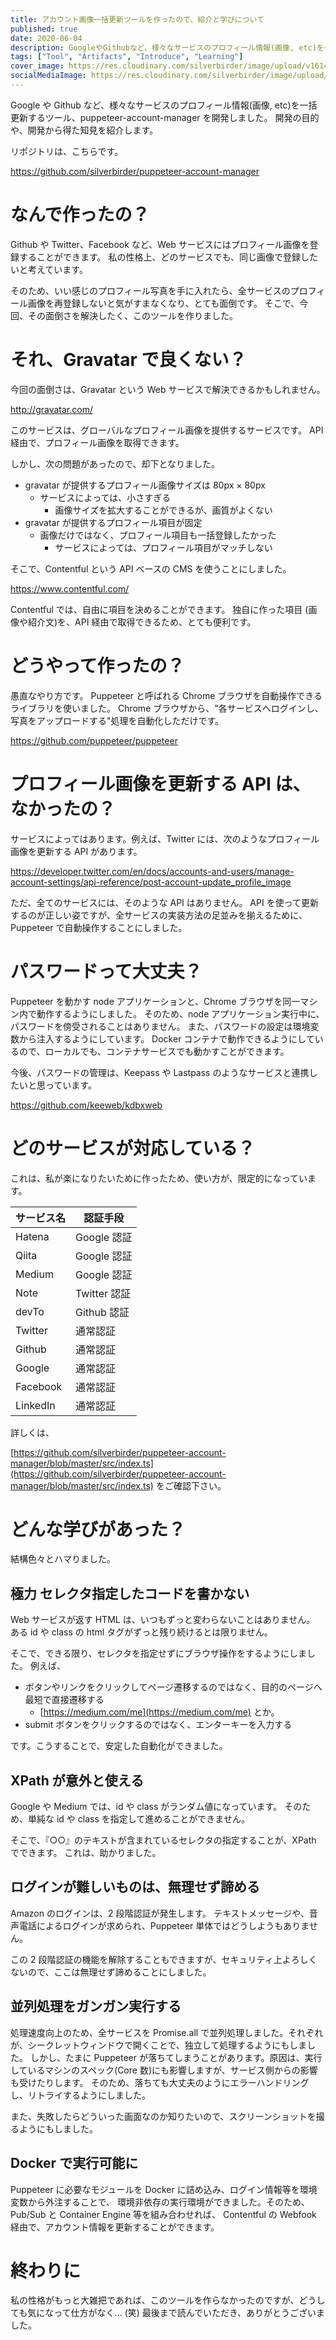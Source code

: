 ```yaml
---
title: アカウント画像一括更新ツールを作ったので、紹介と学びについて
published: true
date: 2020-06-04
description: GoogleやGithubなど、様々なサービスのプロフィール情報(画像, etc)を一括更新するツール、puppeteer-account-manager を開発しました。開発の目的や、開発から得た知見を紹介します。
tags: ["Tool", "Artifacts", "Introduce", "Learning"]
cover_image: https://res.cloudinary.com/silverbirder/image/upload/v1614431535/silver-birder.github.io/blog/puppeteer-account-manager_overview.png
socialMediaImage: https://res.cloudinary.com/silverbirder/image/upload/v1614431535/silver-birder.github.io/blog/puppeteer-account-manager_overview.png
---
```


Google や Github など、様々なサービスのプロフィール情報(画像, etc)を一括更新するツール、puppeteer-account-manager を開発しました。
開発の目的や、開発から得た知見を紹介します。

リポジトリは、こちらです。

https://github.com/silverbirder/puppeteer-account-manager

# なんで作ったの？

Github や Twitter、Facebook など、Web サービスにはプロフィール画像を登録することができます。
私の性格上、どのサービスでも、同じ画像で登録したいと考えています。

そのため、いい感じのプロフィール写真を手に入れたら、全サービスのプロフィール画像を再登録しないと気がすまなくなり、とても面倒です。
そこで、今回、その面倒さを解決したく、このツールを作りました。

# それ、Gravatar で良くない？

今回の面倒さは、Gravatar という Web サービスで解決できるかもしれません。

http://gravatar.com/

このサービスは、グローバルなプロフィール画像を提供するサービスです。
API 経由で、プロフィール画像を取得できます。

しかし、次の問題があったので、却下となりました。

- gravatar が提供するプロフィール画像サイズは 80px × 80px
  - サービスによっては、小さすぎる
    - 画像サイズを拡大することができるが、画質がよくない
- gravatar が提供するプロフィール項目が固定
  - 画像だけではなく、プロフィール項目も一括登録したかった
    - サービスによっては、プロフィール項目がマッチしない

そこで、Contentful という API ベースの CMS を使うことにしました。

https://www.contentful.com/

Contentful では、自由に項目を決めることができます。
独自に作った項目 (画像や紹介文)を、API 経由で取得できるため、とても便利です。

# どうやって作ったの？

愚直なやり方です。
Puppeteer と呼ばれる Chrome ブラウザを自動操作できるライブラリを使いました。
Chrome ブラウザから、"各サービスへログインし、写真をアップロードする"処理を自動化しただけです。

https://github.com/puppeteer/puppeteer

# プロフィール画像を更新する API は、なかったの？

サービスによってはあります。例えば、Twitter には、次のようなプロフィール画像を更新する API があります。

https://developer.twitter.com/en/docs/accounts-and-users/manage-account-settings/api-reference/post-account-update_profile_image

ただ、全てのサービスには、そのような API はありません。
API を使って更新するのが正しい姿ですが、全サービスの実装方法の足並みを揃えるために、
Puppeteer で自動操作することにしました。

# パスワードって大丈夫？

Puppeteer を動かす node アプリケーションと、Chrome ブラウザを同一マシン内で動作するようにしました。
そのため、node アプリケーション実行中に、パスワードを傍受されることはありません。
また、パスワードの設定は環境変数から注入するようにしています。
Docker コンテナで動作できるようにしているので、ローカルでも、コンテナサービスでも動かすことができます。

今後、パスワードの管理は、Keepass や Lastpass のようなサービスと連携したいと思っています。

https://github.com/keeweb/kdbxweb

# どのサービスが対応している？

これは、私が楽になりたいために作ったため、使い方が、限定的になっています。

| サービス名 | 認証手段     |
| ---------- | ------------ |
| Hatena     | Google 認証  |
| Qiita      | Google 認証  |
| Medium     | Google 認証  |
| Note       | Twitter 認証 |
| devTo      | Github 認証  |
| Twitter    | 通常認証     |
| Github     | 通常認証     |
| Google     | 通常認証     |
| Facebook   | 通常認証     |
| LinkedIn   | 通常認証     |

詳しくは、

[https://github.com/silverbirder/puppeteer-account-manager/blob/master/src/index.ts](https://github.com/silverbirder/puppeteer-account-manager/blob/master/src/index.ts) をご確認下さい。

# どんな学びがあった？

結構色々とハマりました。

## 極力 セレクタ指定したコードを書かない

Web サービスが返す HTML は、いつもずっと変わらないことはありません。
ある id や class の html タグがずっと残り続けるとは限りません。

そこで、できる限り、セレクタを指定せずにブラウザ操作をするようにしました。
例えば、

- ボタンやリンクをクリックしてページ遷移するのではなく、目的のページへ最短で直接遷移する
  - [https://medium.com/me](https://medium.com/me) とか。
- submit ボタンをクリックするのではなく、エンターキーを入力する

です。こうすることで、安定した自動化ができました。

## XPath が意外と使える

Google や Medium では、id や class がランダム値になっています。
そのため、単純な id や class を指定して進めることができません。

そこで、『○○』のテキストが含まれているセレクタの指定することが、XPath でできます。
これは、助かりました。

## ログインが難しいものは、無理せず諦める

Amazon のログインは、2 段階認証が発生します。
テキストメッセージや、音声電話によるログインが求められ、Puppeteer 単体ではどうしようもありません。

この 2 段階認証の機能を解除することもできますが、セキュリティ上よろしくないので、ここは無理せず諦めることにしました。

## 並列処理をガンガン実行する

処理速度向上のため、全サービスを Promise.all で並列処理しました。それぞれが、シークレットウィンドウで開くことで、独立して処理するようにもしました。
しかし、たまに Puppeteer が落ちてしまうことがあります。原因は、実行しているマシンのスペック(Core 数)にも影響しますが、サービス側からの影響も受けたりします。
そのため、落ちても大丈夫のようにエラーハンドリングし、リトライするようにしました。

また、失敗したらどういった画面なのか知りたいので、スクリーンショットを撮るようにもしました。

## Docker で実行可能に

Puppeteer に必要なモジュールを Docker に詰め込み、ログイン情報等を環境変数から外注することで、
環境非依存の実行環境ができました。そのため、Pub/Sub と Container Engine 等を組み合わせれば、
Contentful の Webfook 経由で、アカウント情報を更新することができます。

# 終わりに

私の性格がもっと大雑把であれば、このツールを作らなかったのですが、どうしても気になって仕方がなく... (笑)
最後まで読んでいただき、ありがとうございました。
